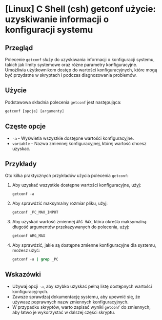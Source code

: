 # [Linux] C Shell (csh) getconf użycie: uzyskiwanie informacji o konfiguracji systemu

## Przegląd
Polecenie `getconf` służy do uzyskiwania informacji o konfiguracji systemu, takich jak limity systemowe oraz różne parametry konfiguracyjne. Umożliwia użytkownikom dostęp do wartości konfiguracyjnych, które mogą być przydatne w skryptach i podczas diagnozowania problemów.

## Użycie
Podstawowa składnia polecenia `getconf` jest następująca:

```csh
getconf [opcje] [argumenty]
```

## Częste opcje
- `-a` - Wyświetla wszystkie dostępne wartości konfiguracyjne.
- `variable` - Nazwa zmiennej konfiguracyjnej, której wartość chcesz uzyskać.

## Przykłady
Oto kilka praktycznych przykładów użycia polecenia `getconf`:

1. Aby uzyskać wszystkie dostępne wartości konfiguracyjne, użyj:

   ```csh
   getconf -a
   ```

2. Aby sprawdzić maksymalny rozmiar pliku, użyj:

   ```csh
   getconf _PC_MAX_INPUT
   ```

3. Aby uzyskać wartość zmiennej `ARG_MAX`, która określa maksymalną długość argumentów przekazywanych do polecenia, użyj:

   ```csh
   getconf ARG_MAX
   ```

4. Aby sprawdzić, jakie są dostępne zmienne konfiguracyjne dla systemu, możesz użyć:

   ```csh
   getconf -a | grep _PC
   ```

## Wskazówki
- Używaj opcji `-a`, aby szybko uzyskać pełną listę dostępnych wartości konfiguracyjnych.
- Zawsze sprawdzaj dokumentację systemu, aby upewnić się, że używasz poprawnych nazw zmiennych konfiguracyjnych.
- W przypadku skryptów, warto zapisać wyniki `getconf` do zmiennych, aby łatwo je wykorzystać w dalszej części skryptu.